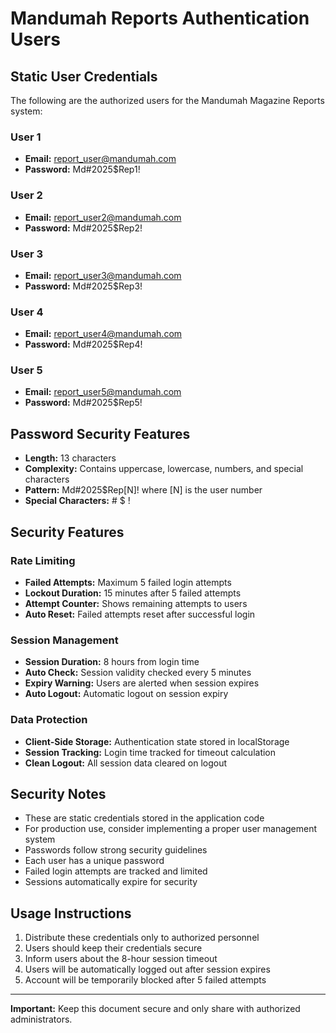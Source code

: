 # Mandumah Reports Authentication Users

## Static User Credentials

The following are the authorized users for the Mandumah Magazine Reports system:

### User 1
- **Email:** report_user@mandumah.com
- **Password:** Md#2025$Rep1!

### User 2
- **Email:** report_user2@mandumah.com
- **Password:** Md#2025$Rep2!

### User 3
- **Email:** report_user3@mandumah.com
- **Password:** Md#2025$Rep3!

### User 4
- **Email:** report_user4@mandumah.com
- **Password:** Md#2025$Rep4!

### User 5
- **Email:** report_user5@mandumah.com
- **Password:** Md#2025$Rep5!

## Password Security Features

- **Length:** 13 characters
- **Complexity:** Contains uppercase, lowercase, numbers, and special characters
- **Pattern:** Md#2025$Rep[N]! where [N] is the user number
- **Special Characters:** # $ !

## Security Features

### Rate Limiting
- **Failed Attempts:** Maximum 5 failed login attempts
- **Lockout Duration:** 15 minutes after 5 failed attempts
- **Attempt Counter:** Shows remaining attempts to users
- **Auto Reset:** Failed attempts reset after successful login

### Session Management
- **Session Duration:** 8 hours from login time
- **Auto Check:** Session validity checked every 5 minutes
- **Expiry Warning:** Users are alerted when session expires
- **Auto Logout:** Automatic logout on session expiry

### Data Protection
- **Client-Side Storage:** Authentication state stored in localStorage
- **Session Tracking:** Login time tracked for timeout calculation
- **Clean Logout:** All session data cleared on logout

## Security Notes

- These are static credentials stored in the application code
- For production use, consider implementing a proper user management system
- Passwords follow strong security guidelines
- Each user has a unique password
- Failed login attempts are tracked and limited
- Sessions automatically expire for security

## Usage Instructions

1. Distribute these credentials only to authorized personnel
2. Users should keep their credentials secure
3. Inform users about the 8-hour session timeout
4. Users will be automatically logged out after session expires
5. Account will be temporarily blocked after 5 failed attempts

---

**Important:** Keep this document secure and only share with authorized administrators.

